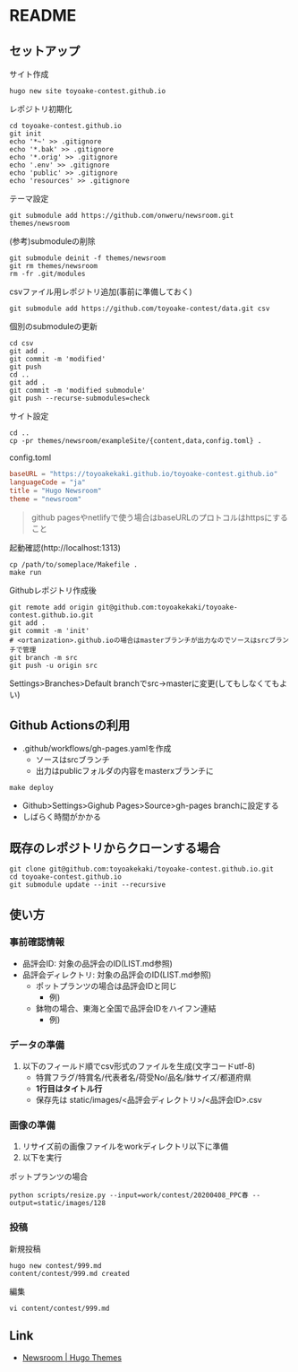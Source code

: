 # README

## セットアップ

サイト作成

```shell
hugo new site toyoake-contest.github.io
```

レポジトリ初期化

```shell
cd toyoake-contest.github.io
git init
echo '*~' >> .gitignore
echo '*.bak' >> .gitignore
echo '*.orig' >> .gitignore
echo '.env' >> .gitignore
echo 'public' >> .gitignore
echo 'resources' >> .gitignore
```

テーマ設定

```shell
git submodule add https://github.com/onweru/newsroom.git themes/newsroom
```

(参考)submoduleの削除

```shell
git submodule deinit -f themes/newsroom
git rm themes/newsroom
rm -fr .git/modules
```

csvファイル用レポジトリ追加(事前に準備しておく)

```shell
git submodule add https://github.com/toyoake-contest/data.git csv
```

個別のsubmoduleの更新

```shell
cd csv
git add .
git commit -m 'modified'
git push
cd ..
git add .
git commit -m 'modified submodule'
git push --recurse-submodules=check
```

サイト設定

```shell
cd ..
cp -pr themes/newsroom/exampleSite/{content,data,config.toml} .
```

config.toml

```toml
baseURL = "https://toyoakekaki.github.io/toyoake-contest.github.io"
languageCode = "ja"
title = "Hugo Newsroom"
theme = "newsroom"
```

> github pagesやnetlifyで使う場合はbaseURLのプロトコルはhttpsにすること

起動確認(http://localhost:1313)

```shell
cp /path/to/someplace/Makefile .
make run
```

Githubレポジトリ作成後

```shell
git remote add origin git@github.com:toyoakekaki/toyoake-contest.github.io.git
git add .
git commit -m 'init'
# <ortanization>.github.ioの場合はmasterブランチが出力なのでソースはsrcブランチで管理
git branch -m src
git push -u origin src
```

Settings>Branches>Default branchでsrc->masterに変更(してもしなくてもよい)

## Github Actionsの利用

* .github/workflows/gh-pages.yamlを作成
    * ソースはsrcブランチ
    * 出力はpublicフォルダの内容をmasterxブランチに

```shell
make deploy
```

* Github>Settings>Gighub Pages>Source>gh-pages branchに設定する
* しばらく時間がかかる

## 既存のレポジトリからクローンする場合

```shell
git clone git@github.com:toyoakekaki/toyoake-contest.github.io.git
cd toyoake-contest.github.io
git submodule update --init --recursive
```

## 使い方

### 事前確認情報

* 品評会ID: 対象の品評会のID(LIST.md参照)
* 品評会ディレクトリ: 対象の品評会のID(LIST.md参照)
    * ポットプランツの場合は品評会IDと同じ
        * 例)
    * 鉢物の場合、東海と全国で品評会IDをハイフン連結
        * 例)

### データの準備

1. 以下のフィールド順でcsv形式のファイルを生成(文字コードutf-8)
    * 特賞フラグ/特賞名/代表者名/荷受No/品名/鉢サイズ/都道府県
    * **1行目はタイトル行**
    * 保存先は static/images/<品評会ディレクトリ>/<品評会ID>.csv

### 画像の準備

1. リサイズ前の画像ファイルをworkディレクトリ以下に準備
2. 以下を実行 

ポットプランツの場合

```shell
python scripts/resize.py --input=work/contest/20200408_PPC春 --output=static/images/128
```

### 投稿

新規投稿

```shell
hugo new contest/999.md
content/contest/999.md created
```

編集

```shell
vi content/contest/999.md
```


## Link

* [Newsroom \| Hugo Themes](https://themes.gohugo.io/newsroom/)
